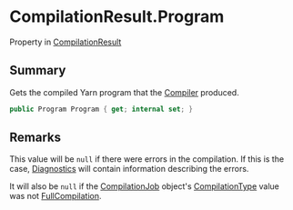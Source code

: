 # CompilationResult.Program

Property in [CompilationResult](/docs/api/csharp/yarn.compiler.compilationresult.md)

## Summary


Gets the compiled Yarn program that the  <a href="yarn.compiler.compiler.md">Compiler</a> 
produced.


```csharp
public Program Program { get; internal set; }
```

## Remarks

<p>This value will be <code>null</code> if there were errors
in the compilation. If this is the case, <a href="yarn.compiler.compilationresult.diagnostics.md">Diagnostics</a>
will contain information describing the errors.</p> <p>
It will also be <code>null</code> if the <a href="yarn.compiler.compilationjob.md">CompilationJob</a> object's <a href="yarn.compiler.compilationjob.compilationtype.md">CompilationType</a> value was not <a href="yarn.compiler.compilationjob.type.fullcompilation.md">FullCompilation</a>.
</p>

